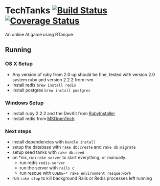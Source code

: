 # TechTanks [![Build Status](https://travis-ci.org/TechRetreat/game.svg?branch=master)](https://travis-ci.org/TechRetreat/game) [![Coverage Status](https://coveralls.io/repos/TechRetreat/game/badge.svg?branch=master&service=github)](https://coveralls.io/github/TechRetreat/game?branch=master)

An online AI game using RTanque

## Running
### OS X Setup
- Any version of ruby from 2.0 up should be fine, tested with version 2.0 system ruby and version 2.2.2 from rvm
- Install redis `brew install redis`
- Install postgres `brew install postgres`

### Windows Setup
- Install ruby 2.2.2 and the DevKit from [RubyInstaller](http://rubyinstaller.org/downloads/)
- Install redis from [MSOpenTech](https://github.com/MSOpenTech/redis)

### Next steps
- install dependencies with `bundle install`
- setup the database with `rake db:create` and `rake db:migrate`
- setup seed tanks with `rake db:seed`
- on *nix, run `rake server` to start everything, or manually:
  - run redis `redis-server`
  - run the server with `rails c`
  - run resque with `QUEUE=* rake environment resque:work`
- run `rake stop` to kill background Rails or Redis processes left running
